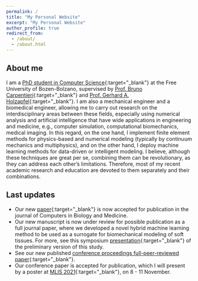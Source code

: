 ```yaml
---
permalink: /
title: "My Personal Website"
excerpt: "My Personal Website"
author_profile: true
redirect_from: 
  - /about/
  - /about.html
---
```

## About me
I am a [PhD student in Computer Science](https://www.unibz.it/en/faculties/computer-science/phd-computer-science/phd-students/phd/42428-seyed-shayan-sajjadinia){:target="_blank"} at the Free University of Bozen-Bolzano, supervised by [Prof. Bruno Carpentieri](https://www.unibz.it/en/faculties/computer-science/academic-staff/person/38064-bruno-carpentieri){:target="_blank"} and [Prof. Gerhard A. Holzapfel](https://www.biomech.tugraz.at/){:target="_blank"}. I am also a mechanical engineer and a biomedical engineer, allowing me to carry out research on the interdisciplinary areas between these fields, especially using numerical analysis and artificial intelligence that have wide applications in engineering and medicine, e.g., computer simulation, computational biomechanics, medical imaging. In this regard, on the one hand, I implement finite element methods for physics-based and numerical modeling (typically by continuum mechanics and multiphysics), and on the other hand, I deploy machine learning methods for data-driven or intelligent modeling. I believe, although these techniques are great per se, combining them can be revolutionary, as they can address each other’s limitations. Therefore, most of my recent academic research and education are devoted to them separately and their combinations.

## Last updates
- Our new [paper](https://shayansss.github.io/files/2022_06.pdf){:target="_blank"} is now accepted for publication in the journal of Computers in Biology and Medicine.
- Our new manuscript is now under review for possible publication as a full journal paper, where we developed a novel hybrid machine learning method to be used as a surrogate for biomechanical modeling of soft tissues. For more, see this symposium [presentation](https://shayansss.github.io/files/2021_09_p.mp4){:target="_blank"} of the preliminary version of this study.
- See our new published [conference proceedings full-peer-reviewed paper](https://shayansss.github.io/files/2021_11.pdf){:target="_blank"}.
- Our conference paper is accepted for publication, which I will present by a poster at [MLIS 2021](http://2021.machinelearningconf.org/){:target="_blank"}, on 8 - 11 November.